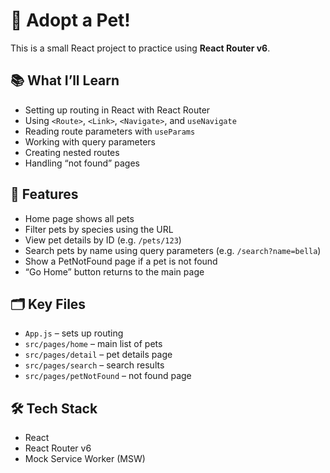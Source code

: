 # 🐶 Adopt a Pet!

This is a small React project to practice using **React Router v6**.

## 📚 What I’ll Learn

- Setting up routing in React with React Router
- Using `<Route>`, `<Link>`, `<Navigate>`, and `useNavigate`
- Reading route parameters with `useParams`
- Working with query parameters
- Creating nested routes
- Handling “not found” pages

## 🚀 Features

- Home page shows all pets
- Filter pets by species using the URL
- View pet details by ID (e.g. `/pets/123`)
- Search pets by name using query parameters (e.g. `/search?name=bella`)
- Show a PetNotFound page if a pet is not found
- “Go Home” button returns to the main page

## 🗂️ Key Files

- `App.js` – sets up routing
- `src/pages/home` – main list of pets
- `src/pages/detail` – pet details page
- `src/pages/search` – search results
- `src/pages/petNotFound` – not found page

## 🛠 Tech Stack

- React
- React Router v6
- Mock Service Worker (MSW)
